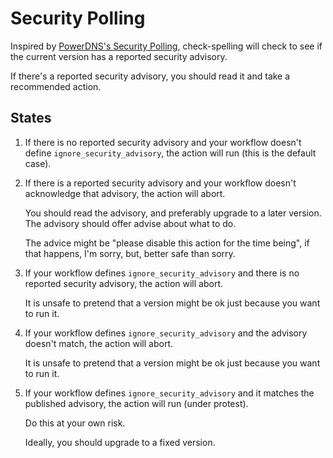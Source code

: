 # Security Polling

Inspired by [PowerDNS's Security Polling](https://doc.powerdns.com/authoritative/security.html#security-polling),
check-spelling will check to see if the current version has a reported security advisory.

If there's a reported security advisory, you should read it and take a recommended action.

## States

1. If there is no reported security advisory and your workflow doesn't define `ignore_security_advisory`, the action will run (this is the default case).

2. If there is a reported security advisory and your workflow doesn't acknowledge that advisory, the action will abort.

   You should read the advisory, and preferably upgrade to a later version. The advisory should offer advise about what to do.

   The advice might be "please disable this action for the time being", if that happens, I'm sorry, but, better safe than sorry.

3. If your workflow defines `ignore_security_advisory` and there is no reported security advisory, the action will abort.

   It is unsafe to pretend that a version might be ok just because you want to run it.

4. If your workflow defines `ignore_security_advisory` and the advisory doesn't match, the action will abort.

   It is unsafe to pretend that a version might be ok just because you want to run it.

5. If your workflow defines `ignore_security_advisory` and it matches the published advisory, the action will run (under protest).

   Do this at your own risk.

   Ideally, you should upgrade to a fixed version.